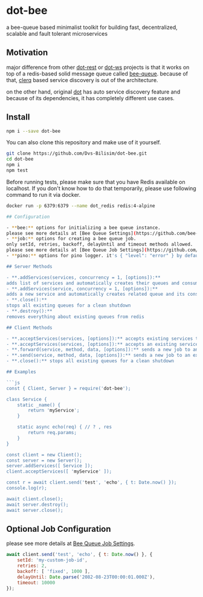 # dot-bee

a bee-queue based minimalist toolkit for building fast, decentralized, scalable and fault tolerant microservices

## Motivation

major difference from other [dot-rest](https://github.com/Dvs-Bilisim/dot-rest) or
[dot-ws](https://github.com/Dvs-Bilisim/dot-ws) projects is that
it works on top of a redis-based solid message queue called [bee-queue](https://github.com/bee-queue/bee-queue).
because of that, [clerq](https://github.com/Dvs-Bilisim/clerq) based service discovery is out of the architecture.

on the other hand, original [dot](https://github.com/Dvs-Bilisim/dot) has auto service discovery feature and
because of its dependencies, it has completely different use cases.

## Install

```bash
npm i --save dot-bee
```

You can also clone this repository and make use of it yourself.

```bash
git clone https://github.com/Dvs-Bilisim/dot-bee.git
cd dot-bee
npm i
npm test
```

Before running tests, please make sure that you have Redis available on localhost.
If you don't know how to do that temporarily, please use following command to run it via docker.

```bash
docker run -p 6379:6379 --name dot_redis redis:4-alpine

## Configuration

- **bee:** options for initializing a bee queue instance.
please see more details at [Bee Queue Settings](https://github.com/bee-queue/bee-queue#settings).
- **job:** options for creating a bee queue job.
only setId, retries, backoff, delayUntil and timeout methods allowed.
please see more details at [Bee Queue Job Settings](https://github.com/bee-queue/bee-queue#methods-1).
- **pino:** options for pino logger. it's { "level": "error" } by default.

## Server Methods

- **.addServices(services, concurrency = 1, [options]):**
adds list of services and automatically creates their queues and consumers
- **.addServices(service, concurrency = 1, [options]):**
adds a new service and automatically creates related queue and its consumer
- **.close():**
stops all existing queues for a clean shutdown
- **.destroy():**
removes everything about existing queues from redis

## Client Methods

- **.acceptServices(services, [options]):** accepts existing services to send jobs
- **.acceptServices(services, [options]):** accepts an existing service to send jobs
- **.forward(service, method, data, [options]):** sends a new job to an existing service
- **.send(service, method, data, [options]):** sends a new job to an existing service and retrieves its response
- **.close():** stops all existing queues for a clean shutdown

## Examples

```js
const { Client, Server } = require('dot-bee');

class Service {
    static _name() {
        return 'myService';
    }

    static async echo(req) { // ? , res
        return req.params;
    }
}

const client = new Client();
const server = new Server();
server.addServices([ Service ]);
client.acceptServices([ 'myService' ]);

const r = await client.send('test', 'echo', { t: Date.now() });
console.log(r);

await client.close();
await server.destroy();
await server.close();
```

## Optional Job Configuration

please see more details at [Bee Queue Job Settings](https://github.com/bee-queue/bee-queue#methods-1).

```js
await client.send('test', 'echo', { t: Date.now() }, {
    setId: 'my-custom-job-id',
    retries: 2,
    backoff: [ 'fixed', 1000 ],
    delayUntil: Date.parse('2082-08-23T00:00:01.000Z'),
    timeout: 10000
});
```
